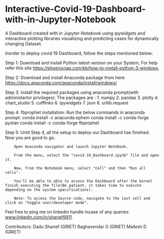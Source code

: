 # Interactive-Covid-19-Dashboard-with-in-Jupyter-Notebook
A Dashboard created with in Jupyter-Notebook using ipywidgets and interactive plotting libraries visualizing and predicting cases for dynamically changing Dataset.

Inorder to deploy covid 19 Dashboard, follow the steps mentioned below:

Step 1: Download and install Python latest version on your System,
		For help refer this site https://phoenixnap.com/kb/how-to-install-python-3-windows.

Step 2: Download and install Anaconda package from here:
		https://docs.anaconda.com/anaconda/install/windows/

Step 3: install the required packages using anaconda prompt(with administartor privileges):
		The packages are :
		1. numpy
		2. pandas
		3. plotly
		4. chart_studio
		5. cufflinks
		6. ipywidgets
		7. json
		8. urllib.request

Step 4: fbprophet installation:
		Run the below commands in anaconda prompt:
			conda install -c anaconda ephem
			conda install -c conda-forge pystan
			conda install -c conda-forge fbprophet

Step 5: Until Step 4, all the setup to deploy our Dashboard
		has finished. Now you are good to go.

		Open Anaconda navigator and launch Jupyter Notebook.

		From the menu, select the "covid-19_Dashboard.ipynb" file and open it.

		Now, from the Notebook menu, select "Cell" and then "Run all cells".

		You'll be able to able to access the Dashboard after the kernel finish executing the file(Be patient, it takes time to execute depending on the system specifications).

		Note: To access the Source code, navigate to the last cell and click on "toggle user/developer mode".

Feel free to ping me on linkedin handle incase of any queries: www.linkedin.com/in/sharief9911.

Contributors:
Dadu Sharief (GRIET)
Raghavendar G (GRIET)
Mallesh D (GRIET)
